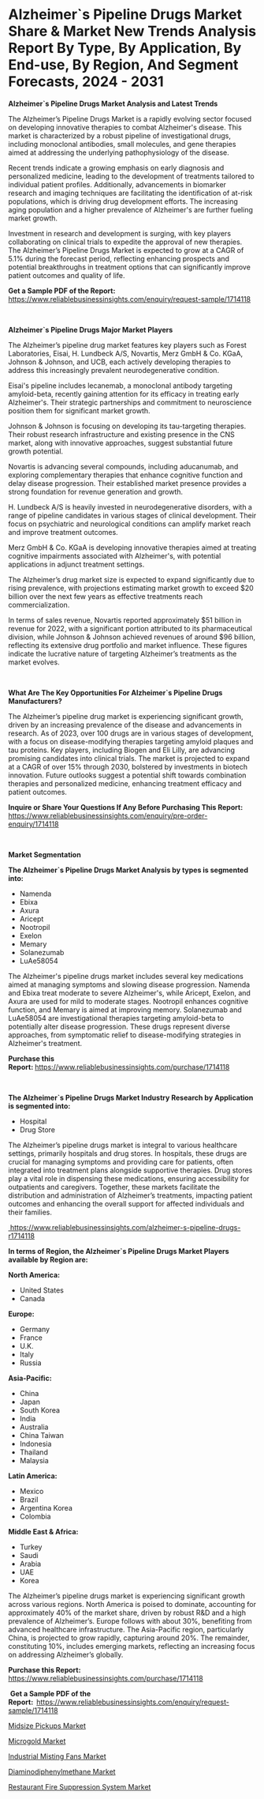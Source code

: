 <p><h1>Alzheimer`s Pipeline Drugs Market Share & Market New Trends Analysis Report By Type, By Application, By End-use, By Region, And Segment Forecasts, 2024 - 2031</h1></p><p><strong>Alzheimer`s Pipeline Drugs Market Analysis and Latest Trends</strong></p>
<p><p>The Alzheimer’s Pipeline Drugs Market is a rapidly evolving sector focused on developing innovative therapies to combat Alzheimer's disease. This market is characterized by a robust pipeline of investigational drugs, including monoclonal antibodies, small molecules, and gene therapies aimed at addressing the underlying pathophysiology of the disease. </p><p>Recent trends indicate a growing emphasis on early diagnosis and personalized medicine, leading to the development of treatments tailored to individual patient profiles. Additionally, advancements in biomarker research and imaging techniques are facilitating the identification of at-risk populations, which is driving drug development efforts. The increasing aging population and a higher prevalence of Alzheimer's are further fueling market growth. </p><p>Investment in research and development is surging, with key players collaborating on clinical trials to expedite the approval of new therapies. The Alzheimer’s Pipeline Drugs Market is expected to grow at a CAGR of 5.1% during the forecast period, reflecting enhancing prospects and potential breakthroughs in treatment options that can significantly improve patient outcomes and quality of life.</p></p>
<p><strong>Get a Sample PDF of the Report:&nbsp;</strong> <a href="https://www.reliablebusinessinsights.com/enquiry/request-sample/1714118?utm_campaign=118&utm_medium=2&utm_source=Github&utm_content=ia&utm_term=22102024&utm_id=alzheimers-pipeline-drugs">https://www.reliablebusinessinsights.com/enquiry/request-sample/1714118</a></p>
<p>&nbsp;</p>
<p><strong>Alzheimer`s Pipeline Drugs Major Market Players</strong></p>
<p><p>The Alzheimer’s pipeline drug market features key players such as Forest Laboratories, Eisai, H. Lundbeck A/S, Novartis, Merz GmbH & Co. KGaA, Johnson & Johnson, and UCB, each actively developing therapies to address this increasingly prevalent neurodegenerative condition.</p><p>Eisai's pipeline includes lecanemab, a monoclonal antibody targeting amyloid-beta, recently gaining attention for its efficacy in treating early Alzheimer's. Their strategic partnerships and commitment to neuroscience position them for significant market growth.</p><p>Johnson & Johnson is focusing on developing its tau-targeting therapies. Their robust research infrastructure and existing presence in the CNS market, along with innovative approaches, suggest substantial future growth potential. </p><p>Novartis is advancing several compounds, including aducanumab, and exploring complementary therapies that enhance cognitive function and delay disease progression. Their established market presence provides a strong foundation for revenue generation and growth.</p><p>H. Lundbeck A/S is heavily invested in neurodegenerative disorders, with a range of pipeline candidates in various stages of clinical development. Their focus on psychiatric and neurological conditions can amplify market reach and improve treatment outcomes.</p><p>Merz GmbH & Co. KGaA is developing innovative therapies aimed at treating cognitive impairments associated with Alzheimer's, with potential applications in adjunct treatment settings. </p><p>The Alzheimer’s drug market size is expected to expand significantly due to rising prevalence, with projections estimating market growth to exceed $20 billion over the next few years as effective treatments reach commercialization.</p><p>In terms of sales revenue, Novartis reported approximately $51 billion in revenue for 2022, with a significant portion attributed to its pharmaceutical division, while Johnson & Johnson achieved revenues of around $96 billion, reflecting its extensive drug portfolio and market influence. These figures indicate the lucrative nature of targeting Alzheimer’s treatments as the market evolves.</p></p>
<p>&nbsp;</p>
<p><strong>What Are The Key Opportunities For Alzheimer`s Pipeline Drugs Manufacturers?</strong></p>
<p><p>The Alzheimer’s pipeline drug market is experiencing significant growth, driven by an increasing prevalence of the disease and advancements in research. As of 2023, over 100 drugs are in various stages of development, with a focus on disease-modifying therapies targeting amyloid plaques and tau proteins. Key players, including Biogen and Eli Lilly, are advancing promising candidates into clinical trials. The market is projected to expand at a CAGR of over 15% through 2030, bolstered by investments in biotech innovation. Future outlooks suggest a potential shift towards combination therapies and personalized medicine, enhancing treatment efficacy and patient outcomes.</p></p>
<p><strong>Inquire or Share Your Questions If Any Before Purchasing This Report:</strong> <a href="https://www.reliablebusinessinsights.com/enquiry/pre-order-enquiry/1714118?utm_campaign=118&utm_medium=2&utm_source=Github&utm_content=ia&utm_term=22102024&utm_id=alzheimers-pipeline-drugs">https://www.reliablebusinessinsights.com/enquiry/pre-order-enquiry/1714118</a></p>
<p>&nbsp;</p>
<p><strong>Market Segmentation</strong></p>
<p><strong>The Alzheimer`s Pipeline Drugs Market Analysis by types is segmented into:</strong></p>
<p><ul><li>Namenda</li><li>Ebixa</li><li>Axura</li><li>Aricept</li><li>Nootropil</li><li>Exelon</li><li>Memary</li><li>Solanezumab</li><li>LuAe58054</li></ul></p>
<p><p>The Alzheimer's pipeline drugs market includes several key medications aimed at managing symptoms and slowing disease progression. Namenda and Ebixa treat moderate to severe Alzheimer's, while Aricept, Exelon, and Axura are used for mild to moderate stages. Nootropil enhances cognitive function, and Memary is aimed at improving memory. Solanezumab and LuAe58054 are investigational therapies targeting amyloid-beta to potentially alter disease progression. These drugs represent diverse approaches, from symptomatic relief to disease-modifying strategies in Alzheimer's treatment.</p></p>
<p><strong>Purchase this Report:&nbsp;</strong><a href="https://www.reliablebusinessinsights.com/purchase/1714118?utm_campaign=118&utm_medium=2&utm_source=Github&utm_content=ia&utm_term=22102024&utm_id=alzheimers-pipeline-drugs">https://www.reliablebusinessinsights.com/purchase/1714118</a></p>
<p>&nbsp;</p>
<p><strong>The Alzheimer`s Pipeline Drugs Market Industry Research by Application is segmented into:</strong></p>
<p><ul><li>Hospital</li><li>Drug Store</li></ul></p>
<p><p>The Alzheimer’s pipeline drugs market is integral to various healthcare settings, primarily hospitals and drug stores. In hospitals, these drugs are crucial for managing symptoms and providing care for patients, often integrated into treatment plans alongside supportive therapies. Drug stores play a vital role in dispensing these medications, ensuring accessibility for outpatients and caregivers. Together, these markets facilitate the distribution and administration of Alzheimer’s treatments, impacting patient outcomes and enhancing the overall support for affected individuals and their families.</p></p>
<p><a href="https://www.reliablebusinessinsights.com/alzheimer-s-pipeline-drugs-r1714118?utm_campaign=118&utm_medium=2&utm_source=Github&utm_content=ia&utm_term=22102024&utm_id=alzheimers-pipeline-drugs">&nbsp;https://www.reliablebusinessinsights.com/alzheimer-s-pipeline-drugs-r1714118</a></p>
<p><strong>In terms of Region, the Alzheimer`s Pipeline Drugs Market Players available by Region are:</strong></p>
<p>
    <p> <strong> North America: </strong>
        <ul>
            <li>United States</li>
            <li>Canada</li>
        </ul>
        </p> 
    <p> <strong> Europe: </strong>
        <ul>
            <li>Germany</li>
            <li>France</li>
            <li>U.K.</li>
            <li>Italy</li>
            <li>Russia</li>
        </ul>
        </p> 
    <p> <strong> Asia-Pacific: </strong>
        <ul>
            <li>China</li>
            <li>Japan</li>
            <li>South Korea</li>
            <li>India</li>
            <li>Australia</li>
            <li>China Taiwan</li>
            <li>Indonesia</li>
            <li>Thailand</li>
            <li>Malaysia</li>
        </ul>
        </p> 
    <p> <strong> Latin America: </strong>
        <ul>
            <li>Mexico</li>
            <li>Brazil</li>
            <li>Argentina Korea</li>
            <li>Colombia</li>
        </ul>
        </p> 
    <p> <strong> Middle East & Africa: </strong>
        <ul>
            <li>Turkey</li>
            <li>Saudi</li>
            <li>Arabia</li>
            <li>UAE</li>
            <li>Korea</li>
        </ul>
    </p>
    </p>
<p><p>The Alzheimer’s pipeline drugs market is experiencing significant growth across various regions. North America is poised to dominate, accounting for approximately 40% of the market share, driven by robust R&D and a high prevalence of Alzheimer’s. Europe follows with about 30%, benefiting from advanced healthcare infrastructure. The Asia-Pacific region, particularly China, is projected to grow rapidly, capturing around 20%. The remainder, constituting 10%, includes emerging markets, reflecting an increasing focus on addressing Alzheimer’s globally.</p></p>
<p><strong>Purchase this Report: </strong><a href="https://www.reliablebusinessinsights.com/purchase/1714118?utm_campaign=118&utm_medium=2&utm_source=Github&utm_content=ia&utm_term=22102024&utm_id=alzheimers-pipeline-drugs">https://www.reliablebusinessinsights.com/purchase/1714118</a></p>
<p>&nbsp;<strong>Get a Sample PDF of the Report:&nbsp;&nbsp;</strong><a href="https://www.reliablebusinessinsights.com/enquiry/request-sample/1714118?utm_campaign=118&utm_medium=2&utm_source=Github&utm_content=ia&utm_term=22102024&utm_id=alzheimers-pipeline-drugs">https://www.reliablebusinessinsights.com/enquiry/request-sample/1714118</a></p>
<p><strong></strong></p>
<p><p><a href="https://github.com/dowsegmspivadlk/Market-Research-Report-List-1/blob/main/midsize-pickups-market.md?utm_campaign=118&utm_medium=2&utm_source=Github&utm_content=ia&utm_term=22102024&utm_id=alzheimers-pipeline-drugs">Midsize Pickups Market</a></p><p><a href="https://www.linkedin.com/pulse/future-microgold-market-global-forecast-trends-2024-2031-2gl8c?utm_campaign=118&utm_medium=2&utm_source=Github&utm_content=ia&utm_term=22102024&utm_id=alzheimers-pipeline-drugs">Microgold Market</a></p><p><a href="https://issuu.com/reportprime-2/docs/industrial-misting-fans-market-size_6635a8dfdc8ef3?utm_campaign=118&utm_medium=2&utm_source=Github&utm_content=ia&utm_term=22102024&utm_id=alzheimers-pipeline-drugs">Industrial Misting Fans Market</a></p><p><a href="https://www.linkedin.com/pulse/emerging-diaminodiphenylmethane-market-opportunities-analysis-70wpc?utm_campaign=118&utm_medium=2&utm_source=Github&utm_content=ia&utm_term=22102024&utm_id=alzheimers-pipeline-drugs">Diaminodiphenylmethane Market</a></p><p><a href="https://issuu.com/reportprime-2/docs/restaurant-fire-suppression-system-_8aaa9ef325fc8b?utm_campaign=118&utm_medium=2&utm_source=Github&utm_content=ia&utm_term=22102024&utm_id=alzheimers-pipeline-drugs">Restaurant Fire Suppression System Market</a></p></p>